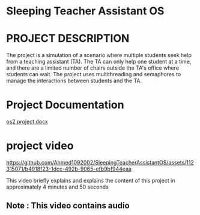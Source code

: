 # Sleeping Teacher Assistant OS
#  PROJECT DESCRIPTION

The project is a simulation of a scenario where multiple students seek help from a teaching assistant (TA). The TA can only help one student at a time, and there are a limited number of chairs outside the TA's office where students can wait. The project uses multithreading and semaphores to manage the interactions between students and the TA.

# Project Documentation


[os2 project.docx](https://github.com/Ahmed1092002/SleepingTeacherAssistantOS/files/13693597/os2.project.docx)

# project video 

https://github.com/Ahmed1092002/SleepingTeacherAssistantOS/assets/112315071/b4918f23-1dcc-492b-9065-efb9bf944eaa

This video briefly explains and explains the content of this project in approximately 4 minutes and 50 seconds
## Note : This video contains audio 
